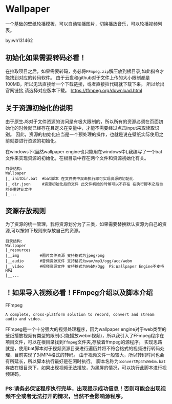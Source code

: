 # Wallpaper
一个基础的壁纸轮播模板，可以自动轮播图片，切换播放音乐，可以轮播视频列表。

by:wh131462
## 初始化如果需要转码必看！
在拉取项目之后，如果需要转码，务必将`FFmpeg.zip`解压放到根目录,如此指令才能找到对应的转码软件。
由于云盘和github对于文件上传的大小限制都是100MB，所以无法直接给一个下载链接，或者直接拉代码就下载下来。
所以给出官网链接,请选择对应版本下载。
https://ffmpeg.org/download.html
## 关于资源初始化的说明
由于原生JS对于文件资源的访问是有极大限制的，所以所有的资源必须在页面初始化的时候就已经存在且定义在变量中，才能不需要经过点击input来取读取识别。
因此，资源的初始化应当是一个预处理的操作，也就是说在壁纸实际使用之前就要进行资源的初始化。

在windows下(当然wallpaper engine也只能用在windows中),我编写了一个bat文件来实现资源的初始化，在根目录中存在两个文件和资源初始化有关。
```
目录结构:
Wallpaper
|_ initDir.bat  #bat脚本 在文件夹中双击执行即可实现资源的初始化
|_ dir.json     #资源初始化后的文件 此文件初始的时候可以不存在 在执行脚本之后自然会重建此文件 
|_...
```

## 资源存放规则
为了资源的统一管理，我将资源划分为了三类，如果需要替换默认资源为自己的资源,可以按如下规则来存放自己的资源。
```
目录结构:
Wallpaper
|_resources
|__img         #图片文件资源 支持格式为jpeg/png
|__audio       #音频资源文件 支持格式为wav/mp3/ogg/acc/webm
|__video       #视频资源文件 支持格式为WebM/Ogg  PS:Wallpaper Engine不支持MP4
|__...
```
## ！如果导入视频必看！FFmpeg介绍以及脚本介绍
FFmpeg

`A complete, cross-platform solution to record, convert and stream audio and video.`

FFmpeg是一个十分强大的视频处理程序，因为wallpaper engine对于web类型的壁纸播放视频有类型的限制(只能播放webm视频)，所以我引入了FFmpeg程序在项目文件，可以在根目录找到`ffmpeg`文件夹,存放着ffmpeg的源程序。
实现思路就是，使用bat脚本对于视频资源目录进行遍历并将不符合格式的视频进行转码处理，目前实现了对MP4格式的转码。
由于视频文件一般较大，所以转码时间也会有所延长，所以脚本执行最好是在闲时执行。
脚本名称为:`convertMp4ToWebm.bat`
存放在根目录下，如果出现视频无法播放，为黑屏的情况，可以执行此脚本进行视频转码。
### PS:请务必保证程序执行完毕，出现提示成功信息！否则可能会出现视频不全或者无法打开的情况，当然不会影响源程序。